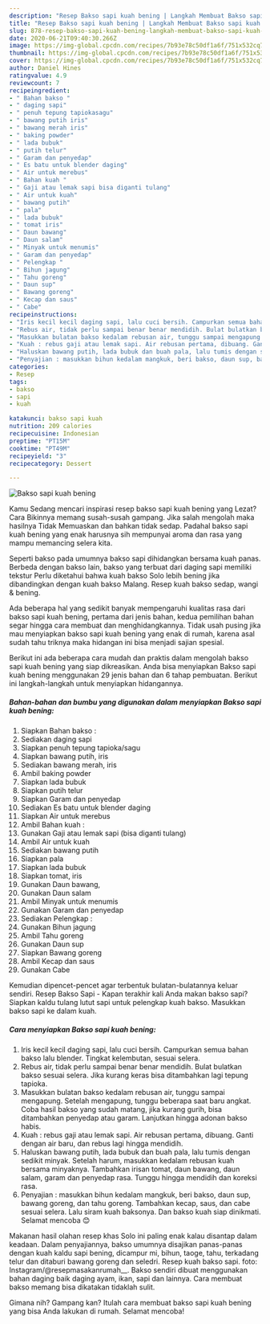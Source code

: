 ```yaml
---
description: "Resep Bakso sapi kuah bening | Langkah Membuat Bakso sapi kuah bening Yang Bisa Manjain Lidah"
title: "Resep Bakso sapi kuah bening | Langkah Membuat Bakso sapi kuah bening Yang Bisa Manjain Lidah"
slug: 878-resep-bakso-sapi-kuah-bening-langkah-membuat-bakso-sapi-kuah-bening-yang-bisa-manjain-lidah
date: 2020-06-21T09:40:30.266Z
image: https://img-global.cpcdn.com/recipes/7b93e78c50df1a6f/751x532cq70/bakso-sapi-kuah-bening-foto-resep-utama.jpg
thumbnail: https://img-global.cpcdn.com/recipes/7b93e78c50df1a6f/751x532cq70/bakso-sapi-kuah-bening-foto-resep-utama.jpg
cover: https://img-global.cpcdn.com/recipes/7b93e78c50df1a6f/751x532cq70/bakso-sapi-kuah-bening-foto-resep-utama.jpg
author: Daniel Hines
ratingvalue: 4.9
reviewcount: 7
recipeingredient:
- " Bahan bakso "
- " daging sapi"
- " penuh tepung tapiokasagu"
- " bawang putih iris"
- " bawang merah iris"
- " baking powder"
- " lada bubuk"
- " putih telur"
- " Garam dan penyedap"
- " Es batu untuk blender daging"
- " Air untuk merebus"
- " Bahan kuah "
- " Gaji atau lemak sapi bisa diganti tulang"
- " Air untuk kuah"
- " bawang putih"
- " pala"
- " lada bubuk"
- " tomat iris"
- " Daun bawang"
- " Daun salam"
- " Minyak untuk menumis"
- " Garam dan penyedap"
- " Pelengkap "
- " Bihun jagung"
- " Tahu goreng"
- " Daun sup"
- " Bawang goreng"
- " Kecap dan saus"
- " Cabe"
recipeinstructions:
- "Iris kecil kecil daging sapi, lalu cuci bersih. Campurkan semua bahan bakso lalu blender. Tingkat kelembutan, sesuai selera."
- "Rebus air, tidak perlu sampai benar benar mendidih. Bulat bulatkan bakso sesuai selera. Jika kurang keras bisa ditambahkan lagi tepung tapioka."
- "Masukkan bulatan bakso kedalam rebusan air, tunggu sampai mengapung. Setelah mengapung, tunggu beberapa saat baru angkat. Coba hasil bakso yang sudah matang, jika kurang gurih, bisa ditambahkan penyedap atau garam. Lanjutkan hingga adonan bakso habis."
- "Kuah : rebus gaji atau lemak sapi. Air rebusan pertama, dibuang. Ganti dengan air baru, dan rebus lagi hingga mendidih."
- "Haluskan bawang putih, lada bubuk dan buah pala, lalu tumis dengan sedikit minyak. Setelah harum, masukkan kedalam rebusan kuah bersama minyaknya. Tambahkan irisan tomat, daun bawang, daun salam, garam dan penyedap rasa. Tunggu hingga mendidih dan koreksi rasa."
- "Penyajian : masukkan bihun kedalam mangkuk, beri bakso, daun sup, bawang goreng, dan tahu goreng. Tambahkan kecap, saus, dan cabe sesuai selera. Lalu siram kuah baksonya. Dan bakso kuah siap dinikmati. Selamat mencoba 😊"
categories:
- Resep
tags:
- bakso
- sapi
- kuah

katakunci: bakso sapi kuah 
nutrition: 209 calories
recipecuisine: Indonesian
preptime: "PT15M"
cooktime: "PT49M"
recipeyield: "3"
recipecategory: Dessert

---
```



![Bakso sapi kuah bening](https://img-global.cpcdn.com/recipes/7b93e78c50df1a6f/751x532cq70/bakso-sapi-kuah-bening-foto-resep-utama.jpg)

Kamu Sedang mencari inspirasi resep bakso sapi kuah bening yang Lezat? Cara Bikinnya memang susah-susah gampang. Jika salah mengolah maka hasilnya Tidak Memuaskan dan bahkan tidak sedap. Padahal bakso sapi kuah bening yang enak harusnya sih mempunyai aroma dan rasa yang mampu memancing selera kita.

Seperti bakso pada umumnya bakso sapi dihidangkan bersama kuah panas. Berbeda dengan bakso lain, bakso yang terbuat dari daging sapi memiliki tekstur Perlu diketahui bahwa kuah bakso Solo lebih bening jika dibandingkan dengan kuah bakso Malang. Resep kuah bakso sedap, wangi &amp; bening.

Ada beberapa hal yang sedikit banyak mempengaruhi kualitas rasa dari bakso sapi kuah bening, pertama dari jenis bahan, kedua pemilihan bahan segar hingga cara membuat dan menghidangkannya. Tidak usah pusing jika mau menyiapkan bakso sapi kuah bening yang enak di rumah, karena asal sudah tahu triknya maka hidangan ini bisa menjadi sajian spesial.


Berikut ini ada beberapa cara mudah dan praktis dalam mengolah bakso sapi kuah bening yang siap dikreasikan. Anda bisa menyiapkan Bakso sapi kuah bening menggunakan 29 jenis bahan dan 6 tahap pembuatan. Berikut ini langkah-langkah untuk menyiapkan hidangannya.

<!--inarticleads1-->

##### Bahan-bahan dan bumbu yang digunakan dalam menyiapkan Bakso sapi kuah bening:

1. Siapkan  Bahan bakso :
1. Sediakan  daging sapi
1. Siapkan  penuh tepung tapioka/sagu
1. Siapkan  bawang putih, iris
1. Sediakan  bawang merah, iris
1. Ambil  baking powder
1. Siapkan  lada bubuk
1. Siapkan  putih telur
1. Siapkan  Garam dan penyedap
1. Sediakan  Es batu untuk blender daging
1. Siapkan  Air untuk merebus
1. Ambil  Bahan kuah :
1. Gunakan  Gaji atau lemak sapi (bisa diganti tulang)
1. Ambil  Air untuk kuah
1. Sediakan  bawang putih
1. Siapkan  pala
1. Siapkan  lada bubuk
1. Siapkan  tomat, iris
1. Gunakan  Daun bawang,
1. Gunakan  Daun salam
1. Ambil  Minyak untuk menumis
1. Gunakan  Garam dan penyedap
1. Sediakan  Pelengkap :
1. Gunakan  Bihun jagung
1. Ambil  Tahu goreng
1. Gunakan  Daun sup
1. Siapkan  Bawang goreng
1. Ambil  Kecap dan saus
1. Gunakan  Cabe


Kemudian dipencet-pencet agar terbentuk bulatan-bulatannya keluar sendiri. Resep Bakso Sapi - Kapan terakhir kali Anda makan bakso sapi? Siapkan kaldu tulang lutut sapi untuk pelengkap kuah bakso. Masukkan bakso sapi ke dalam kuah. 

<!--inarticleads2-->

##### Cara menyiapkan Bakso sapi kuah bening:

1. Iris kecil kecil daging sapi, lalu cuci bersih. Campurkan semua bahan bakso lalu blender. Tingkat kelembutan, sesuai selera.
1. Rebus air, tidak perlu sampai benar benar mendidih. Bulat bulatkan bakso sesuai selera. Jika kurang keras bisa ditambahkan lagi tepung tapioka.
1. Masukkan bulatan bakso kedalam rebusan air, tunggu sampai mengapung. Setelah mengapung, tunggu beberapa saat baru angkat. Coba hasil bakso yang sudah matang, jika kurang gurih, bisa ditambahkan penyedap atau garam. Lanjutkan hingga adonan bakso habis.
1. Kuah : rebus gaji atau lemak sapi. Air rebusan pertama, dibuang. Ganti dengan air baru, dan rebus lagi hingga mendidih.
1. Haluskan bawang putih, lada bubuk dan buah pala, lalu tumis dengan sedikit minyak. Setelah harum, masukkan kedalam rebusan kuah bersama minyaknya. Tambahkan irisan tomat, daun bawang, daun salam, garam dan penyedap rasa. Tunggu hingga mendidih dan koreksi rasa.
1. Penyajian : masukkan bihun kedalam mangkuk, beri bakso, daun sup, bawang goreng, dan tahu goreng. Tambahkan kecap, saus, dan cabe sesuai selera. Lalu siram kuah baksonya. Dan bakso kuah siap dinikmati. Selamat mencoba 😊


Makanan hasil olahan resep khas Solo ini paling enak kalau disantap dalam keadaan. Dalam penyajiannya, bakso umumnya disajikan panas-panas dengan kuah kaldu sapi bening, dicampur mi, bihun, taoge, tahu, terkadang telur dan ditaburi bawang goreng dan seledri. Resep kuah bakso sapi. foto: Instagram/@resepmasakanrumah__. Bakso sendiri dibuat menggunakan bahan daging baik daging ayam, ikan, sapi dan lainnya. Cara membuat bakso memang bisa dikatakan tidaklah sulit. 

Gimana nih? Gampang kan? Itulah cara membuat bakso sapi kuah bening yang bisa Anda lakukan di rumah. Selamat mencoba!
